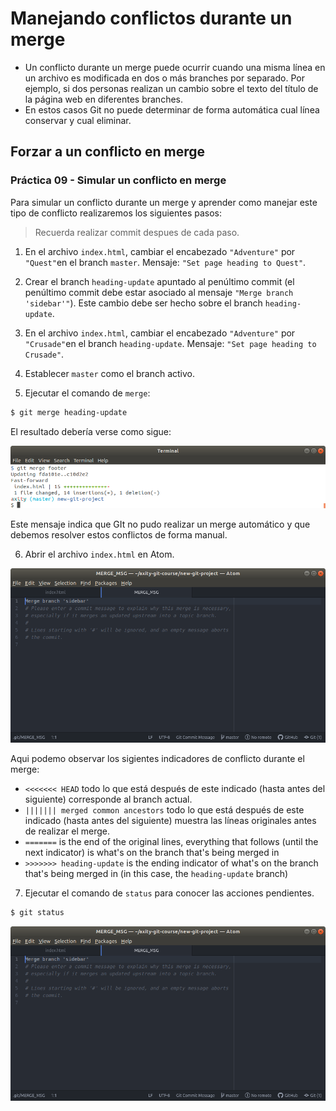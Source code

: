 # Manejando conflictos durante un merge

 - Un conflicto durante un merge puede ocurrir cuando una misma línea en un archivo es modificada en dos o más branches por separado. Por ejemplo, si dos personas realizan un cambio sobre el texto del título de la página web en diferentes branches.
 - En estos casos Git no puede determinar de forma automática cual línea conservar y cual eliminar.

## Forzar a un conflicto en merge

### Práctica 09 - Simular un conflicto en merge

Para simular un conflicto durante un merge y aprender como manejar este tipo de conflicto realizaremos los siguientes pasos:

> Recuerda realizar commit despues de cada paso.

 1. En el archivo `index.html`, cambiar el encabezado `"Adventure"` por `"Quest"`en el branch `master`. Mensaje: `"Set page heading to Quest"`.

 2. Crear el branch `heading-update` apuntado al penúltimo commit (el penúltimo commit debe estar asociado al mensaje `"Merge branch 'sidebar'"`). Este cambio debe ser hecho sobre el branch `heading-update`. 

 3. En el archivo `index.html`, cambiar el encabezado `"Adventure"` por `"Crusade"`en el branch `heading-update`. Mensaje: `"Set page heading to Crusade"`.

 4. Establecer `master` como el branch activo.
 5. Ejecutar el comando de `merge`:

```bash
$ git merge heading-update
```

El resultado debería verse como sigue:

![img_09_git_merge_01](images/img_08_git_merge_01.png)

Este mensaje indica que GIt no pudo realizar un merge automático y que debemos resolver estos conflictos de forma manual.

 6. Abrir el archivo `index.html` en Atom.

![img_09_git_merge_02](images/img_08_git_merge_02.png)

Aqui podemo observar los sigientes indicadores de conflicto durante el merge:

-   `<<<<<<< HEAD` todo lo que está después de este indicado (hasta antes del siguiente) corresponde al branch actual.
-   `||||||| merged common ancestors` todo lo que está después de este indicado (hasta antes del siguiente) muestra las líneas originales antes de realizar el merge.
-   `=======` is the end of the original lines, everything that follows (until the next indicator) is what's on the branch that's being merged in
-   `>>>>>>> heading-update` is the ending indicator of what's on the branch that's being merged in (in this case, the `heading-update` branch)


 7. Ejecutar el comando de `status` para conocer las acciones pendientes.

```bash
$ git status
```

![img_09_git_merge_02](images/img_08_git_merge_02.png)


<!--stackedit_data:
eyJoaXN0b3J5IjpbLTIzMzc0OTMyNCw3MjYwNTY4MjcsLTY4MT
Y0NDk3MiwxNzc4NzQyOTkxLC0zODAwNTM0MzVdfQ==
-->